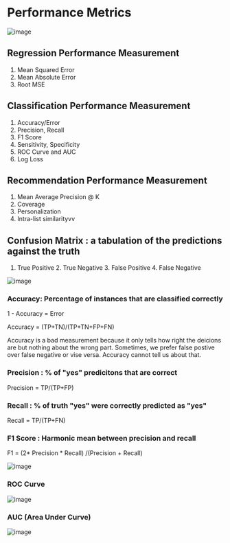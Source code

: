# Performance Metrics

![image](https://user-images.githubusercontent.com/106495355/207142458-65cd0716-f46f-4dfc-86c0-896332af474c.png)

## Regression Performance Measurement
1. Mean Squared Error
2. Mean Absolute Error
3. Root MSE

## Classification Performance Measurement
1. Accuracy/Error
2. Precision, Recall
3. F1 Score
4. Sensitivity, Specificity
5. ROC Curve and AUC
6. Log Loss

## Recommendation Performance Measurement
1. Mean Average Precision @ K
2. Coverage
3. Personalization
4. Intra-list similarityvv

## Confusion Matrix : a tabulation of the predictions against the truth
1. True Positive 2. True Negative 3. False Positive 4. False Negative

![image](https://user-images.githubusercontent.com/106495355/207141004-debca91c-eeda-4a00-9612-f00f7898f03b.png)

### Accuracy: Percentage of instances that are classified correctly
1 - Accuracy = Error

Accuracy = (TP+TN)/(TP+TN+FP+FN)

Accuracy is a bad measurement because it only tells how right the deicions are but nothing about the wrong part. Sometimes, we prefer false postive over false negative or vise versa. Accuracy cannot tell us about that. 

### Precision : % of "yes" predicitons that are correct
Precision = TP/(TP+FP)

### Recall : % of truth "yes" were correctly predicted as "yes"
Recall = TP/(TP+FN)

### F1 Score : Harmonic mean between precision and recall
F1 = (2* Precision * Recall) /(Precision + Recall)

![image](https://user-images.githubusercontent.com/106495355/207140834-52a621f5-712e-47ff-88da-b34dfd706212.png)

### ROC Curve

![image](https://user-images.githubusercontent.com/106495355/207141803-2b08cef2-69a0-46e8-b380-2f5881bb8dd8.png)

### AUC (Area Under Curve)

![image](https://user-images.githubusercontent.com/106495355/207142023-900f80bd-2e0e-4634-a537-de8c8178ab81.png)









